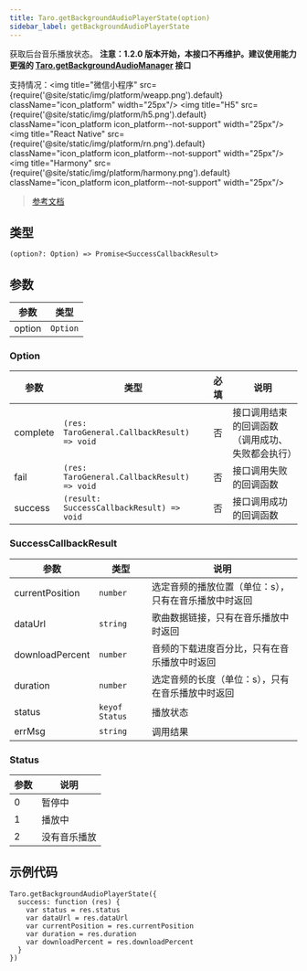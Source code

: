 ```yaml
---
title: Taro.getBackgroundAudioPlayerState(option)
sidebar_label: getBackgroundAudioPlayerState
---
```


获取后台音乐播放状态。
**注意：1.2.0 版本开始，本接口不再维护。建议使用能力更强的 [Taro.getBackgroundAudioManager](/docs/apis/media/background-audio/getBackgroundAudioManager) 接口**

支持情况：<img title="微信小程序" src={require('@site/static/img/platform/weapp.png').default} className="icon_platform" width="25px"/> <img title="H5" src={require('@site/static/img/platform/h5.png').default} className="icon_platform icon_platform--not-support" width="25px"/> <img title="React Native" src={require('@site/static/img/platform/rn.png').default} className="icon_platform icon_platform--not-support" width="25px"/> <img title="Harmony" src={require('@site/static/img/platform/harmony.png').default} className="icon_platform icon_platform--not-support" width="25px"/>

> [参考文档](https://developers.weixin.qq.com/miniprogram/dev/api/media/background-audio/wx.getBackgroundAudioPlayerState.html)

## 类型

```tsx
(option?: Option) => Promise<SuccessCallbackResult>
```

## 参数

| 参数 | 类型 |
| --- | --- |
| option | `Option` |

### Option

| 参数 | 类型 | 必填 | 说明 |
| --- | --- | :---: | --- |
| complete | `(res: TaroGeneral.CallbackResult) => void` | 否 | 接口调用结束的回调函数（调用成功、失败都会执行） |
| fail | `(res: TaroGeneral.CallbackResult) => void` | 否 | 接口调用失败的回调函数 |
| success | `(result: SuccessCallbackResult) => void` | 否 | 接口调用成功的回调函数 |

### SuccessCallbackResult

| 参数 | 类型 | 说明 |
| --- | --- | --- |
| currentPosition | `number` | 选定音频的播放位置（单位：s），只有在音乐播放中时返回 |
| dataUrl | `string` | 歌曲数据链接，只有在音乐播放中时返回 |
| downloadPercent | `number` | 音频的下载进度百分比，只有在音乐播放中时返回 |
| duration | `number` | 选定音频的长度（单位：s），只有在音乐播放中时返回 |
| status | `keyof Status` | 播放状态 |
| errMsg | `string` | 调用结果 |

### Status

| 参数 | 说明 |
| --- | --- |
| 0 | 暂停中 |
| 1 | 播放中 |
| 2 | 没有音乐播放 |

## 示例代码

```tsx
Taro.getBackgroundAudioPlayerState({
  success: function (res) {
    var status = res.status
    var dataUrl = res.dataUrl
    var currentPosition = res.currentPosition
    var duration = res.duration
    var downloadPercent = res.downloadPercent
  }
})
```
